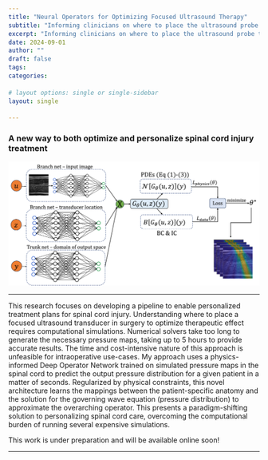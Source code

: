```yaml
---
title: "Neural Operators for Optimizing Focused Ultrasound Therapy"
subtitle: "Informing clinicians on where to place the ultrasound probe to optimize therapeutic efficacy"
excerpt: "Informing clinicians on where to place the ultrasound probe to optimize therapeutic efficacy"
date: 2024-09-01
author: ""
draft: false
tags:
categories:

# layout options: single or single-sidebar
layout: single

---
```


### A new way to both optimize and personalize spinal cord injury treatment

![Neural Operator](custom_deeponet.png)

---

This research focuses on developing a pipeline to enable personalized treatment plans for spinal cord injury. Understanding where to place a focused ultrasound transducer in surgery to optimize therapeutic effect requires computational simulations. Numerical solvers take too long to generate the necessary pressure maps, taking up to 5 hours to provide accurate results. The time and cost-intensive nature of this approach is unfeasible for intraoperative use-cases. My approach uses a physics-informed Deep Operator Network trained on simulated pressure maps in the spinal cord to predict the output pressure distribution for a given patient in a matter of seconds. Regularized by physical constraints, this novel architecture learns the mappings between the patient-specific anatomy and the solution for the governing wave equation (pressure distribution) to approximate the overarching operator. This presents a paradigm-shifting solution to personalizing spinal cord care, overcoming the computational burden of running several expensive simulations. 

This work is under preparation and will be available online soon! 

---